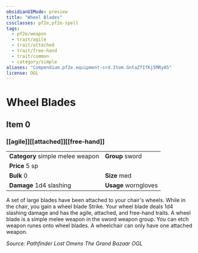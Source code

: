 ```yaml
---
obsidianUIMode: preview
title: "Wheel Blades"
cssclasses: pf2e,pf2e-spell
tags:
  - pf2e/weapon
  - trait/agile
  - trait/attached
  - trait/free-hand
  - trait/common
  - category/simple
aliases: "Compendium.pf2e.equipment-srd.Item.GntaZfIfKj5MRyA5"
license: OGL
---
```

# Wheel Blades
## Item 0
### [[agile]][[attached]][[free-hand]]

|  |  |
| -- | -- |
| **Category** simple melee weapon | **Group** sword |
| **Price** 5 sp |  |
| **Bulk** 0 | **Size** med |
| **Damage** 1d4 slashing  | **Usage** worngloves |



A set of large blades have been attached to your chair's wheels. While in the chair, you gain a wheel blade Strike. Your wheel blade deals 1d4 slashing damage and has the agile, attached, and free-hand traits. A wheel blade is a simple melee weapon in the sword weapon group. You can etch weapon runes onto wheel blades. A wheelchair can only have one attached weapon.

*Source: Pathfinder Lost Omens The Grand Bazaar*
*OGL*